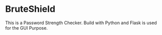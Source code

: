 # BruteShield
 This is a Password Strength Checker. Build with Python and Flask is used for the GUI Purpose. 
